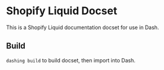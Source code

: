 # Shopify Liquid Docset

This is a Shopify Liquid documentation docset for use in Dash.

## Build

`dashing build` to build docset, then import into Dash.